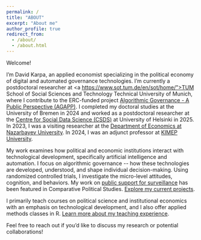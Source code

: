 ```yaml
---
permalink: /
title: "ABOUT"
excerpt: "About me"
author_profile: true
redirect_from: 
  - /about/
  - /about.html
---
```

Welcome! 

I’m David Karpa, an applied economist specializing in the political economy of digital and automated governance technologies. 
I’m currently a postdoctoral researcher at <a https://www.sot.tum.de/en/sot/home/">TUM School of Social Sciences and Technology Technical University of Munich</a>, where I contribute to the ERC-funded project <a href="https://www.helsinki.fi/en/projects/algorithmic-governance">Algorithmic Governance - A Public Perspective (AGAPP)</a>. 
I completed my doctoral studies at the University of Bremen in 2024 and worked as a postdoctoral researcher at the <a href="https://www.helsinki.fi/en/networks/centre-social-data-science">Centre for Social Data Science (CSDS)</a> at University of Helsinki in 2025. 
In 2023, I was a visiting researcher at the <a href="https://ssh.nu.edu.kz/economics_about">Department of Economics at Nazarbayev University</a>. 
In 2024, I was an adjunct professor at <a href="https://www.kimep.kz/college-of-social-sciences/kz/">KIMEP University</a>.

My work examines how political and economic institutions interact with technological development, specifically artificial intelligence and automation. 
I focus on algorithmic governance -- how these technologies are developed, understood, and shape individual decision-making. 
Using randomized controlled trials, I investigate the micro-level attitudes, cognition, and behaviors.
My work on <a href="https://journals.sagepub.com/doi/10.1177/00104140241290208">public support for surveillance</a> has been featured in Comparative Political Studies.
<a href="https://dkarpa.github.io/projects/">Explore my current projects</a>.

I primarily teach courses on political science and institutional economics with an emphasis on technological development, and I also offer applied methods classes in R.
<a href="https://dkarpa.github.io/teaching/">Learn more about my teaching experience</a>.

Feel free to reach out if you’d like to discuss my research or potential collaborations!




